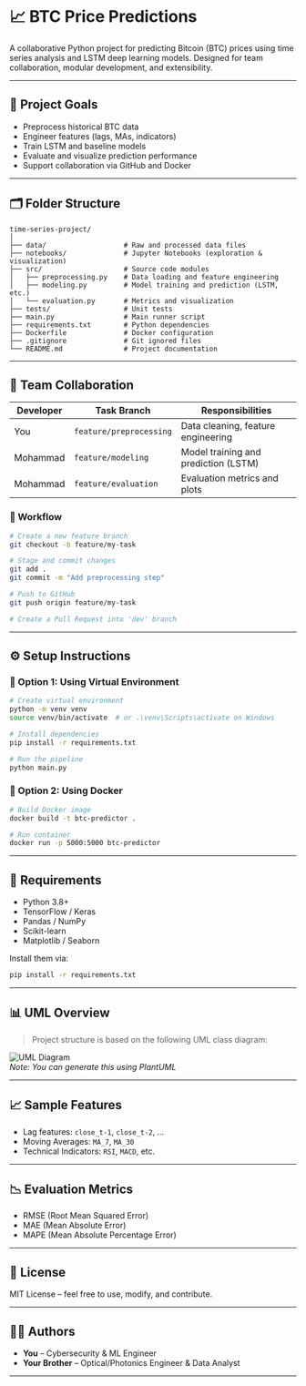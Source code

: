# 📈 BTC Price Predictions

A collaborative Python project for predicting Bitcoin (BTC) prices using time series analysis and LSTM deep learning models. Designed for team collaboration, modular development, and extensibility.

---

## 🚀 Project Goals

- Preprocess historical BTC data
- Engineer features (lags, MAs, indicators)
- Train LSTM and baseline models
- Evaluate and visualize prediction performance
- Support collaboration via GitHub and Docker

---

## 🗂️ Folder Structure

```
time-series-project/
│
├── data/                   # Raw and processed data files
├── notebooks/              # Jupyter Notebooks (exploration & visualization)
├── src/                    # Source code modules
│   ├── preprocessing.py    # Data loading and feature engineering
│   ├── modeling.py         # Model training and prediction (LSTM, etc.)
│   └── evaluation.py       # Metrics and visualization
├── tests/                  # Unit tests
├── main.py                 # Main runner script
├── requirements.txt        # Python dependencies
├── Dockerfile              # Docker configuration
├── .gitignore              # Git ignored files
└── README.md               # Project documentation
```

---

## 👥 Team Collaboration

| Developer | Task Branch              | Responsibilities                       |
|-----------|--------------------------|----------------------------------------|
| You       | `feature/preprocessing`  | Data cleaning, feature engineering     |
| Mohammad  | `feature/modeling`       | Model training and prediction (LSTM)   |
| Mohammad  | `feature/evaluation`     | Evaluation metrics and plots           |

### 🧪 Workflow

```bash
# Create a new feature branch
git checkout -b feature/my-task

# Stage and commit changes
git add .
git commit -m "Add preprocessing step"

# Push to GitHub
git push origin feature/my-task

# Create a Pull Request into 'dev' branch
```

---

## ⚙️ Setup Instructions

### 📌 Option 1: Using Virtual Environment

```bash
# Create virtual environment
python -m venv venv
source venv/bin/activate  # or .\venv\Scripts\activate on Windows

# Install dependencies
pip install -r requirements.txt

# Run the pipeline
python main.py
```

### 📌 Option 2: Using Docker

```bash
# Build Docker image
docker build -t btc-predictor .

# Run container
docker run -p 5000:5000 btc-predictor
```

---

## 🔧 Requirements

- Python 3.8+
- TensorFlow / Keras
- Pandas / NumPy
- Scikit-learn
- Matplotlib / Seaborn

Install them via:

```bash
pip install -r requirements.txt
```

---

## 📊 UML Overview

> Project structure is based on the following UML class diagram:

![UML Diagram](docs/uml-btc-predict.png)  
*Note: You can generate this using PlantUML*

---

## 📈 Sample Features

- Lag features: `close_t-1`, `close_t-2`, ...
- Moving Averages: `MA_7`, `MA_30`
- Technical Indicators: `RSI`, `MACD`, etc.

---

## 📉 Evaluation Metrics

- RMSE (Root Mean Squared Error)
- MAE (Mean Absolute Error)
- MAPE (Mean Absolute Percentage Error)

---

## 🤝 License

MIT License – feel free to use, modify, and contribute.

---

## 👨‍💻 Authors

- **You** – Cybersecurity & ML Engineer  
- **Your Brother** – Optical/Photonics Engineer & Data Analyst

---

